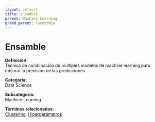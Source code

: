 ```yaml
---
layout: default
title: Ensamble
parent: Machine Learning
grand_parent: Taxonomía
---
```


# Ensamble

**Definición:**  
Técnica de combinación de múltiples modelos de machine learning para mejorar la precisión de las predicciones.

**Categoría:**  
Data Science

**Subcategoría:**  
Machine Learning

**Términos relacionados:**  
[Clustering](https://maleniski.github.io/diccionario-angl-tec-mx/docs/taxonomia/data-science/machine-learning/clustering.html), [Hiperparámetros](https://maleniski.github.io/diccionario-angl-tec-mx/docs/taxonomia/data-science/machine-learning/hiperparmetros.html)
